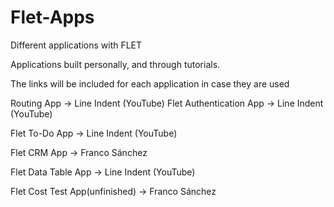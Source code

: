 # Flet-Apps
 Different applications with FLET
 

Applications
built personally, and through tutorials.

The links will be included for each application in case they are used

Routing App -> Line Indent (YouTube)
Flet Authentication App -> Line Indent (YouTube)

Flet To-Do App -> Line Indent (YouTube)

Flet CRM App -> Franco Sánchez

Flet Data Table App -> Line Indent (YouTube)

Flet Cost Test App(unfinished) -> Franco Sánchez 